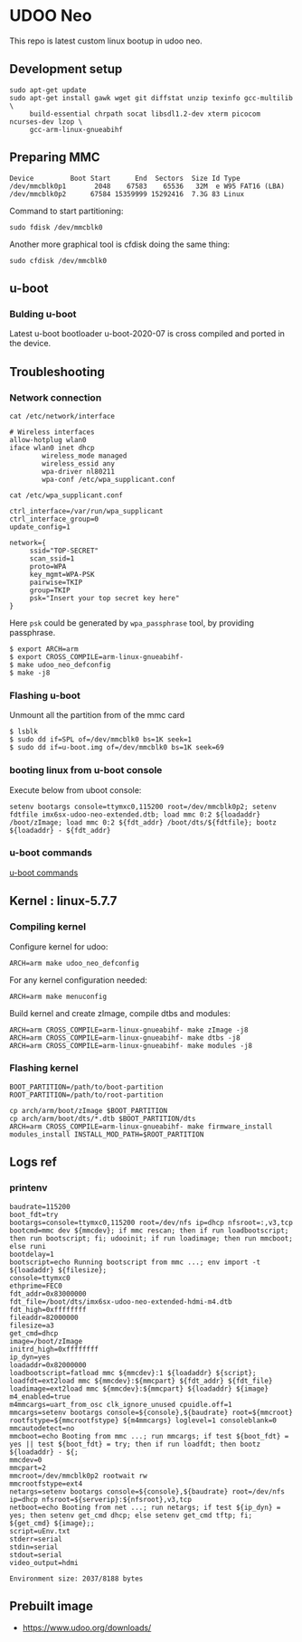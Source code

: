 # UDOO Neo
    
This repo is latest custom linux bootup in udoo neo.
    
## Development setup    
    
```
sudo apt-get update
sudo apt-get install gawk wget git diffstat unzip texinfo gcc-multilib \
     build-essential chrpath socat libsdl1.2-dev xterm picocom ncurses-dev lzop \
     gcc-arm-linux-gnueabihf
```

## Preparing MMC
    
```
Device         Boot Start      End  Sectors  Size Id Type
/dev/mmcblk0p1       2048    67583    65536   32M  e W95 FAT16 (LBA)
/dev/mmcblk0p2      67584 15359999 15292416  7.3G 83 Linux
```
    
Command to start partitioning:
```
sudo fdisk /dev/mmcblk0
```
Another more graphical tool is cfdisk doing the same thing:
```
sudo cfdisk /dev/mmcblk0
```
    
## u-boot
    
### Bulding u-boot
    
Latest u-boot bootloader u-boot-2020-07 is cross compiled and ported in the device.

## Troubleshooting
    
### Network connection
    
```
cat /etc/network/interface

# Wireless interfaces
allow-hotplug wlan0
iface wlan0 inet dhcp
        wireless_mode managed
        wireless_essid any
        wpa-driver nl80211
        wpa-conf /etc/wpa_supplicant.conf
```
```
cat /etc/wpa_supplicant.conf

ctrl_interface=/var/run/wpa_supplicant
ctrl_interface_group=0
update_config=1

network={
     ssid="TOP-SECRET"
     scan_ssid=1
     proto=WPA
     key_mgmt=WPA-PSK
     pairwise=TKIP
     group=TKIP
     psk="Insert your top secret key here"
}
```
Here `psk` could be generated by `wpa_passphrase` tool, by providing passphrase.
    
```
$ export ARCH=arm 
$ export CROSS_COMPILE=arm-linux-gnueabihf-
$ make udoo_neo_defconfig
$ make -j8
```
    
### Flashing u-boot
    
Unmount all the partition from of the mmc card
```
$ lsblk
$ sudo dd if=SPL of=/dev/mmcblk0 bs=1K seek=1
$ sudo dd if=u-boot.img of=/dev/mmcblk0 bs=1K seek=69
```
    
### booting linux from u-boot console
    
Execute below from uboot console:
```
setenv bootargs console=ttymxc0,115200 root=/dev/mmcblk0p2; setenv fdtfile imx6sx-udoo-neo-extended.dtb; load mmc 0:2 ${loadaddr} /boot/zImage; load mmc 0:2 ${fdt_addr} /boot/dts/${fdtfile}; bootz ${loadaddr} - ${fdt_addr}
```
    
### u-boot commands
    
[u-boot commands](https://github.com/warriorsspirit86/udoo-neo_custom_linux/blob/master/uboot-commands.sh)
    
    
## Kernel : linux-5.7.7
    
### Compiling kernel
    
Configure kernel for udoo:
```
ARCH=arm make udoo_neo_defconfig
```
For any kernel configuration needed:
```
ARCH=arm make menuconfig
```
Build kernel and create zImage, compile dtbs and modules:        
```
ARCH=arm CROSS_COMPILE=arm-linux-gnueabihf- make zImage -j8
ARCH=arm CROSS_COMPILE=arm-linux-gnueabihf- make dtbs -j8
ARCH=arm CROSS_COMPILE=arm-linux-gnueabihf- make modules -j8
```
    
### Flashing kernel
```
BOOT_PARTITION=/path/to/boot-partition
ROOT_PARTITION=/path/to/root-partition

cp arch/arm/boot/zImage $BOOT_PARTITION
cp arch/arm/boot/dts/*.dtb $BOOT_PARTITION/dts
ARCH=arm CROSS_COMPILE=arm-linux-gnueabihf- make firmware_install modules_install INSTALL_MOD_PATH=$ROOT_PARTITION
```

## Logs ref

### printenv
    
```
baudrate=115200
boot_fdt=try
bootargs=console=ttymxc0,115200 root=/dev/nfs ip=dhcp nfsroot=:,v3,tcp
bootcmd=mmc dev ${mmcdev}; if mmc rescan; then if run loadbootscript; then run bootscript; fi; udooinit; if run loadimage; then run mmcboot; else runi
bootdelay=1
bootscript=echo Running bootscript from mmc ...; env import -t ${loadaddr} ${filesize};
console=ttymxc0
ethprime=FEC0
fdt_addr=0x83000000
fdt_file=/boot/dts/imx6sx-udoo-neo-extended-hdmi-m4.dtb
fdt_high=0xffffffff
fileaddr=82000000
filesize=a3
get_cmd=dhcp
image=/boot/zImage
initrd_high=0xffffffff
ip_dyn=yes
loadaddr=0x82000000
loadbootscript=fatload mmc ${mmcdev}:1 ${loadaddr} ${script};
loadfdt=ext2load mmc ${mmcdev}:${mmcpart} ${fdt_addr} ${fdt_file}
loadimage=ext2load mmc ${mmcdev}:${mmcpart} ${loadaddr} ${image}
m4_enabled=true
m4mmcargs=uart_from_osc clk_ignore_unused cpuidle.off=1
mmcargs=setenv bootargs console=${console},${baudrate} root=${mmcroot} rootfstype=${mmcrootfstype} ${m4mmcargs} loglevel=1 consoleblank=0
mmcautodetect=no
mmcboot=echo Booting from mmc ...; run mmcargs; if test ${boot_fdt} = yes || test ${boot_fdt} = try; then if run loadfdt; then bootz ${loadaddr} - ${;
mmcdev=0
mmcpart=2
mmcroot=/dev/mmcblk0p2 rootwait rw
mmcrootfstype=ext4
netargs=setenv bootargs console=${console},${baudrate} root=/dev/nfs ip=dhcp nfsroot=${serverip}:${nfsroot},v3,tcp
netboot=echo Booting from net ...; run netargs; if test ${ip_dyn} = yes; then setenv get_cmd dhcp; else setenv get_cmd tftp; fi; ${get_cmd} ${image};;
script=uEnv.txt
stderr=serial
stdin=serial
stdout=serial
video_output=hdmi

Environment size: 2037/8188 bytes
```
    
## Prebuilt image
    
* https://www.udoo.org/downloads/
